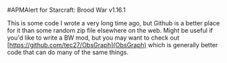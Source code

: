 #APMAlert for Starcraft: Brood War v1.16.1

This is some code I wrote a very long time ago, but Github is a better place for it than some random zip file elsewhere on the web. Might be useful if you'd like to write a BW mod, but you may want to check out [https://github.com/tec27/ObsGraph](ObsGraph) which is generally better code that can do many of the same things.
